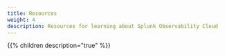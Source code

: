 ```yaml
---
title: Resources
weight: 4
description: Resources for learning about Splunk Observability Cloud
---
```


{{% children description="true" %}}
